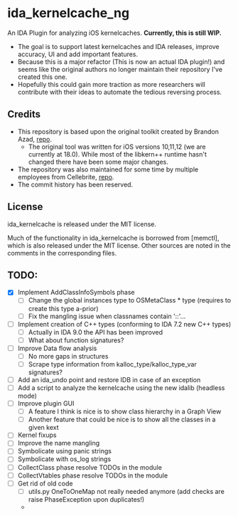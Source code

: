 # ida_kernelcache_ng
An IDA Plugin for analyzing iOS kernelcaches. **Currently, this is still WIP.**

* The goal is to support latest kernelcaches and IDA releases, improve accuracy, UI and add important features.
* Because this is a major refactor (This is now an actual IDA plugin!) and seems like the original authors no longer maintain their repository I've created this one.
* Hopefully this could gain more traction as more researchers will contribute with their ideas to automate the tedious reversing process.

## Credits
* This repository is based upon the original toolkit created by Brandon Azad, [repo](https://github.com/bazad/ida_kernelcache).
  * The original tool was written for iOS versions 10,11,12 (we are currently at 18.0). While most of the libkern++ runtime hasn't changed there have been some major changes.
* The repository was also maintained for some time by multiple employees from Cellebrite, [repo](https://github.com/cellebrite-labs/ida_kernelcache).
* The commit history has been reserved.

## License
ida_kernelcache is released under the MIT license.

Much of the functionality in ida_kernelcache is borrowed from [memctl], which is also released
under the MIT license. Other sources are noted in the comments in the corresponding files.

## TODO:
- [X] Implement AddClassInfoSymbols phase
  - [ ] Change the global instances type to OSMetaClass * type (requires to create this type a-prior)
  - [ ] Fix the mangling issue when classnames contain '::'...
- [ ] Implement creation of C++ types (conforming to IDA 7.2 new C++ types)
  - [ ] Actually in IDA 9.0 the API has been improved
  - [ ] What about function signatures?
- [ ] Improve Data flow analysis
  - [ ] No more gaps in structures
  - [ ] Scrape type information from kalloc_type/kalloc_type_var signatures?
- [ ] Add an ida_undo point and restore IDB in case of an exception
- [ ] Add a script to analyze the kernelcache using the new idalib (headless mode)
- [ ] Improve plugin GUI
  - [ ] A feature I think is nice is to show class hierarchy in a Graph View
  - [ ] Another feature that could be nice is to show all the classes in a given kext
- [ ] Kernel fixups 
- [ ] Improve the name mangling
- [ ] Symbolicate using panic strings
- [ ] Symbolicate with os_log strings
- [ ] CollectClass phase resolve TODOs in the module
- [ ] CollectVtables phase resolve TODOs in the module
- [ ] Get rid of old code
  - [ ] utils.py OneToOneMap not really needed anymore (add checks are raise PhaseException upon duplicates!)
  - 